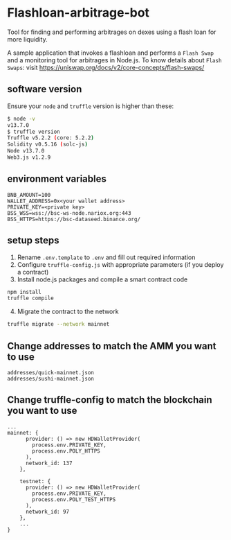 # Flashloan-arbitrage-bot
Tool for finding and performing arbitrages on dexes using a flash loan for more liquidity.
 
A sample application that invokes a flashloan and performs a `Flash Swap` and a monitoring tool for arbitrages in Node.js.
To know details about `Flash Swaps`: visit https://uniswap.org/docs/v2/core-concepts/flash-swaps/
 
## software version
 
Ensure your `node` and `truffle` version is higher than these:
```sh
$ node -v
v13.7.0
$ truffle version
Truffle v5.2.2 (core: 5.2.2)
Solidity v0.5.16 (solc-js)
Node v13.7.0
Web3.js v1.2.9
```
   
## environment variables
 
```
BNB_AMOUNT=100
WALLET_ADDRESS=0x<your wallet address>
PRIVATE_KEY=<private key>
BSS_WSS=wss://bsc-ws-node.nariox.org:443
BSS_HTTPS=https://bsc-dataseed.binance.org/
```
 
## setup steps
  
1. Rename `.env.template` to `.env` and fill out required information
2. Configure `truffle-config.js` with appropriate parameters (if you deploy a contract)
3. Install node.js packages and compile a smart contract code
```sh
npm install
truffle compile
```
4. Migrate the contract to the network
```sh
truffle migrate --network mainnet
```
 
## Change addresses to match the AMM you want to use
```
addresses/quick-mainnet.json
addresses/sushi-mainnet.json
```

## Change truffle-config to match the blockchain you want to use
```
...
mainnet: {
      provider: () => new HDWalletProvider(
        process.env.PRIVATE_KEY,
        process.env.POLY_HTTPS
      ),
      network_id: 137
    },

    testnet: {
      provider: () => new HDWalletProvider(
        process.env.PRIVATE_KEY,
        process.env.POLY_TEST_HTTPS
      ),
      network_id: 97
    },
    ...
}
```


